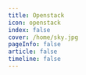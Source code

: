 ```yaml
---
title: Openstack
icon: openstack 
index: false
cover: /home/sky.jpg
pageInfo: false
article: false
timeline: false
---
```


<Catalog />

